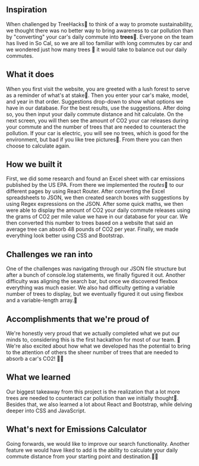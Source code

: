 ## Inspiration
When challenged by TreeHacks🌲 to think of a way to promote sustainability, we thought there was no better way to bring awareness to car pollution than by "converting" your car's daily commute into **trees**🌲. Everyone on the team has lived in So Cal, so we are all too familiar with long commutes by car and we wondered just how many trees 🌲 it would take to balance out our daily commutes.

## What it does
When you first visit the website, you are greeted with a lush forest to serve as a reminder of what's at stake🌲. Then you enter your car's make, model, and year in that order. Suggestions drop-down to show what options we have in our database. For the best results, use the suggestions. After doing so, you then input your daily commute distance and hit calculate. On the next screen, you will then see the amount of CO2 your car releases during your commute and the number of trees that are needed to counteract the pollution. If your car is electric, you will see no trees, which is good for the environment, but bad if you like tree pictures🌲. From there you can then choose to calculate again.

## How we built it
First, we did some research and found an Excel sheet with car emissions published by the US EPA. From there we implemented the _routes_🌲 to our different pages by using React Router. After converting the Excel spreadsheets to JSON, we then created search boxes with suggestions by using Regex expressions on the JSON. After some quick maths, we then were able to display the amount of CO2 your daily commute releases using the grams of CO2 per mile value we have in our database for your car. We then converted this number to trees based on a website that said an average tree can absorb 48 pounds of CO2 per year. Finally, we made everything look better using CSS and Bootstrap.

## Challenges we ran into
One of the challenges was navigating through our JSON file structure but after a bunch of console.log statements, we finally figured it out. Another difficulty was aligning the search bar, but once we discovered flexbox everything was much easier. We also had difficulty getting a variable number of trees to display, but we eventually figured it out using flexbox and a variable-length array.🌲

## Accomplishments that we're proud of
We're honestly very proud that we actually completed what we put our minds to, considering this is the first hackathon for most of our team. 🌲We're also excited about how what we developed has the potential to bring to the attention of others the sheer number of trees that are needed to absorb a car's CO2! 🌲🌲

## What we learned
Our biggest takeaway from this project is the realization that a lot more trees are needed to counteract car pollution than we initially thought🌲. Besides that, we also learned a lot about React and Bootstrap, while delving deeper into CSS and JavaScript.

## What's next for Emissions Calculator
Going forwards, we would like to improve our search functionality. Another feature we would have liked to add is the ability to calculate your daily commute distance from your starting point and destination.🌲🌲
